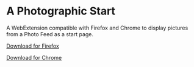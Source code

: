 # A Photographic Start

A WebExtension compatible with Firefox and Chrome to display pictures from a Photo Feed as a start page.

[Download for Firefox](https://addons.mozilla.org/en-US/firefox/addon/a-photographic-start/)

[Download for Chrome](https://chrome.google.com/webstore/detail/a-photographic-start/ieaojpcbikgphcamdpifjepcndjcghhf)
